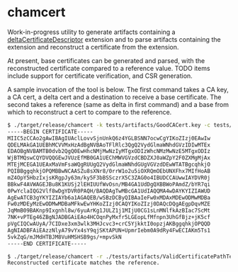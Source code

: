 # chamcert

Work-in-progress utility to generate artifacts containing a [deltaCertificateDescriptor](https://datatracker.ietf.org/doc/html/draft-bonnell-lamps-chameleon-certs-01) extension and to parse
artifacts containing the extension and reconstruct a certificate from the extension.

At present, base certificates can be generated and parsed, with the 
reconstructed certificate compared to a reference value. TODO items include support for
certificate verification, and CSR generation.

A sample invocation of the tool is below. The first command takes a CA key, a CA cert, a delta cert and a destination to receive a base certificate. The second takes a reference (same as delta in first command) and a base from which to reconstruct a cert to compare to the reference.

```bash
$ ./target/release/chamcert -k tests/artifacts/GoodCACert.key -c tests/artifacts/GoodCACert.crt -d ./tests/artifacts/ValidCertificatePathTest1EE.crt -b ./tests/artifacts/base.der
-----BEGIN CERTIFICATE-----
MIIC5zCCAo2gAwIBAgIUAclLovvSjnUnkQ6z4YGLBSNN7ocwCgYIKoZIzj0EAwIw
QDELMAkGA1UEBhMCVVMxHzAdBgNVBAoTFlRlc3QgQ2VydGlmaWNhdGVzIDIwMTEx
EDAOBgNVBAMTB0dvb2QgQ0EwHhcNMjMwNzIyMTgxODIzWhcNMzMwNzE5MTgxODIz
WjBTMQswCQYDVQQGEwJVUzEfMB0GA1UEChMWVGVzdCBDZXJ0aWZpY2F0ZXMgMjAx
MTEjMCEGA1UEAxMaVmFsaWQgRUUgQ2VydGlmaWNhdGUgVGVzdDEwWTATBgcqhkjO
PQIBBggqhkjOPQMBBwNCAASZu8sXNr8/0rrW1o2u5iOXRQmOEbUNXFhx7MIfHoAB
mZ4OpY5HbzIxjsKRgpJy63m/ky5F3bBSSczrX5C3ZAG0o4IBUDCCAUwwIAYDVR0j
BBkwF4AVWAGEJBu8K1KUSj2lEHIUUfWvOsn/MB4GA1UdDgQXBBWoPAmdZ/bYR7qi
0PwYclaIQG2Vlf8wDgYDVR0PAQH/BAQDAgTwMBcGA1UdIAQQMA4wDAYKYIZIAWUD
AgEwATCB3gYKYIZIAYb6a1AGAQEB/wSBzDCByQIBAaIeFw0xMDAxMDEwODMwMDBa
Fw0zMDEyMzEwODMwMDBaMFkwEwYHKoZIzj0CAQYIKoZIzj0DAQcDQgAEgpDqvMZE
JqMmB09BAKnp9Ixgnhl8w/6yuArKg1JULZ1j1MIjU0CG1sLnMNlfkAzBIac7ScMt
7NK+vPTEg46ZBgNJADBGAiEAo4HCOqnPyMxfr5LGEopLfMfnpn3UhGfBjz+jK5cf
pVgCIQCwAUyA/7CIDxe3xm3wlk3MHJcvc3+crC5YjkktI0opzjAKBggqhkjOPQQD
AgNIADBFAiEAzzNlyA79vYx4sY9qjSKtAPUN+UpmrIebm0A9dRy4FwECIAKm5Ts1
5vkZqG/mJMdHTBJM8VuHMSHSB9gs/+mpvSkN
-----END CERTIFICATE-----

$ ./target/release/chamcert -r ./tests/artifacts/ValidCertificatePathTest1EE.crt -v ./tests/artifacts/base.der
Reconstructed certificate matches the reference.
```

